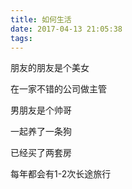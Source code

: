 ```yaml
---
title: 如何生活
date: 2017-04-13 21:05:38
tags:
---
```


朋友的朋友是个美女

在一家不错的公司做主管

男朋友是个帅哥

一起养了一条狗

已经买了两套房

每年都会有1-2次长途旅行



